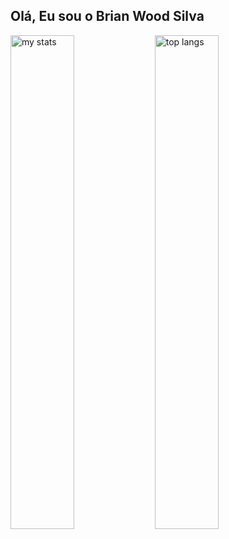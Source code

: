 ## Olá, Eu sou o Brian Wood Silva

<img alt="my stats" aling ="left" width="45%" src="https://github-readme-stats.vercel.app/api?username=BrianWS01&show_icons=true"/>

<img alt="top langs" aling ="left" width="45%" src="https://github-readme-stats.vercel.app/api/top-langs/?username=BrianWS01&layout=compact"/>
